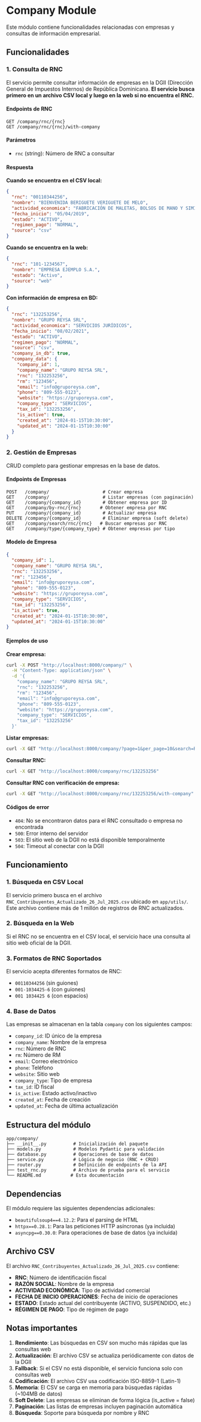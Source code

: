 # Company Module

Este módulo contiene funcionalidades relacionadas con empresas y consultas de información empresarial.

## Funcionalidades

### 1. Consulta de RNC

El servicio permite consultar información de empresas en la DGII (Dirección General de Impuestos Internos) de República Dominicana. **El servicio busca primero en un archivo CSV local y luego en la web si no encuentra el RNC.**

#### Endpoints de RNC

```
GET /company/rnc/{rnc}
GET /company/rnc/{rnc}/with-company
```

#### Parámetros

- `rnc` (string): Número de RNC a consultar

#### Respuesta

**Cuando se encuentra en el CSV local:**
```json
{
  "rnc": "00110344256",
  "nombre": "BIENVENIDA BERIGUETE VERIGUETE DE MELO",
  "actividad_economica": "FABRICACIÓN DE MALETAS, BOLSOS DE MANO Y SIMILARES, ARTÍCULOS DE TALABARTERÍA Y ARTÍCULOS DE CUERO N.C.P.",
  "fecha_inicio": "05/04/2019",
  "estado": "ACTIVO",
  "regimen_pago": "NORMAL",
  "source": "csv"
}
```

**Cuando se encuentra en la web:**
```json
{
  "rnc": "101-1234567",
  "nombre": "EMPRESA EJEMPLO S.A.",
  "estado": "Activo",
  "source": "web"
}
```

**Con información de empresa en BD:**
```json
{
  "rnc": "132253256",
  "nombre": "GRUPO REYSA SRL",
  "actividad_economica": "SERVICIOS JURÍDICOS",
  "fecha_inicio": "08/02/2021",
  "estado": "ACTIVO",
  "regimen_pago": "NORMAL",
  "source": "csv",
  "company_in_db": true,
  "company_data": {
    "company_id": 1,
    "company_name": "GRUPO REYSA SRL",
    "rnc": "132253256",
    "rm": "123456",
    "email": "info@gruporeysa.com",
    "phone": "809-555-0123",
    "website": "https://gruporeysa.com",
    "company_type": "SERVICIOS",
    "tax_id": "132253256",
    "is_active": true,
    "created_at": "2024-01-15T10:30:00",
    "updated_at": "2024-01-15T10:30:00"
  }
}
```

### 2. Gestión de Empresas

CRUD completo para gestionar empresas en la base de datos.

#### Endpoints de Empresas

```
POST   /company/                    # Crear empresa
GET    /company/                    # Listar empresas (con paginación)
GET    /company/{company_id}        # Obtener empresa por ID
GET    /company/by-rnc/{rnc}       # Obtener empresa por RNC
PUT    /company/{company_id}        # Actualizar empresa
DELETE /company/{company_id}        # Eliminar empresa (soft delete)
GET    /company/search/rnc/{rnc}   # Buscar empresas por RNC
GET    /company/type/{company_type} # Obtener empresas por tipo
```

#### Modelo de Empresa

```json
{
  "company_id": 1,
  "company_name": "GRUPO REYSA SRL",
  "rnc": "132253256",
  "rm": "123456",
  "email": "info@gruporeysa.com",
  "phone": "809-555-0123",
  "website": "https://gruporeysa.com",
  "company_type": "SERVICIOS",
  "tax_id": "132253256",
  "is_active": true,
  "created_at": "2024-01-15T10:30:00",
  "updated_at": "2024-01-15T10:30:00"
}
```

#### Ejemplos de uso

**Crear empresa:**
```bash
curl -X POST "http://localhost:8000/company/" \
  -H "Content-Type: application/json" \
  -d '{
    "company_name": "GRUPO REYSA SRL",
    "rnc": "132253256",
    "rm": "123456",
    "email": "info@gruporeysa.com",
    "phone": "809-555-0123",
    "website": "https://gruporeysa.com",
    "company_type": "SERVICIOS",
    "tax_id": "132253256"
  }'
```

**Listar empresas:**
```bash
curl -X GET "http://localhost:8000/company/?page=1&per_page=10&search=REYSA"
```

**Consultar RNC:**
```bash
curl -X GET "http://localhost:8000/company/rnc/132253256"
```

**Consultar RNC con verificación de empresa:**
```bash
curl -X GET "http://localhost:8000/company/rnc/132253256/with-company"
```

#### Códigos de error

- `404`: No se encontraron datos para el RNC consultado o empresa no encontrada
- `500`: Error interno del servidor
- `503`: El sitio web de la DGII no está disponible temporalmente
- `504`: Timeout al conectar con la DGII

## Funcionamiento

### 1. Búsqueda en CSV Local

El servicio primero busca en el archivo `RNC_Contribuyentes_Actualizado_26_Jul_2025.csv` ubicado en `app/utils/`. Este archivo contiene más de 1 millón de registros de RNC actualizados.

### 2. Búsqueda en la Web

Si el RNC no se encuentra en el CSV local, el servicio hace una consulta al sitio web oficial de la DGII.

### 3. Formatos de RNC Soportados

El servicio acepta diferentes formatos de RNC:

- `00110344256` (sin guiones)
- `001-1034425-6` (con guiones)
- `001 1034425 6` (con espacios)

### 4. Base de Datos

Las empresas se almacenan en la tabla `company` con los siguientes campos:

- `company_id`: ID único de la empresa
- `company_name`: Nombre de la empresa
- `rnc`: Número de RNC
- `rm`: Número de RM
- `email`: Correo electrónico
- `phone`: Teléfono
- `website`: Sitio web
- `company_type`: Tipo de empresa
- `tax_id`: ID fiscal
- `is_active`: Estado activo/inactivo
- `created_at`: Fecha de creación
- `updated_at`: Fecha de última actualización

## Estructura del módulo

```
app/company/
├── __init__.py          # Inicialización del paquete
├── models.py            # Modelos Pydantic para validación
├── database.py          # Operaciones de base de datos
├── service.py           # Lógica de negocio (RNC + CRUD)
├── router.py            # Definición de endpoints de la API
├── test_rnc.py          # Archivo de prueba para el servicio
└── README.md           # Esta documentación
```

## Dependencias

El módulo requiere las siguientes dependencias adicionales:

- `beautifulsoup4==4.12.2`: Para el parsing de HTML
- `httpx==0.28.1`: Para las peticiones HTTP asíncronas (ya incluida)
- `asyncpg==0.30.0`: Para operaciones de base de datos (ya incluida)

## Archivo CSV

El archivo `RNC_Contribuyentes_Actualizado_26_Jul_2025.csv` contiene:

- **RNC**: Número de identificación fiscal
- **RAZÓN SOCIAL**: Nombre de la empresa
- **ACTIVIDAD ECONÓMICA**: Tipo de actividad comercial
- **FECHA DE INICIO OPERACIONES**: Fecha de inicio de operaciones
- **ESTADO**: Estado actual del contribuyente (ACTIVO, SUSPENDIDO, etc.)
- **RÉGIMEN DE PAGO**: Tipo de régimen de pago

## Notas importantes

1. **Rendimiento**: Las búsquedas en CSV son mucho más rápidas que las consultas web
2. **Actualización**: El archivo CSV se actualiza periódicamente con datos de la DGII
3. **Fallback**: Si el CSV no está disponible, el servicio funciona solo con consultas web
4. **Codificación**: El archivo CSV usa codificación ISO-8859-1 (Latin-1)
5. **Memoria**: El CSV se carga en memoria para búsquedas rápidas (~104MB de datos)
6. **Soft Delete**: Las empresas se eliminan de forma lógica (is_active = false)
7. **Paginación**: Las listas de empresas incluyen paginación automática
8. **Búsqueda**: Soporte para búsqueda por nombre y RNC
